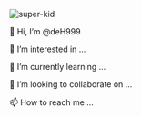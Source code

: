 

![super-kid](https://user-images.githubusercontent.com/78918744/115862762-30958e00-a43d-11eb-9b75-41b0a58b0115.gif)


👋 Hi, I’m @deH999

👀 I’m interested in ...

🌱 I’m currently learning ...

💞️ I’m looking to collaborate on ...

📫 How to reach me ...
